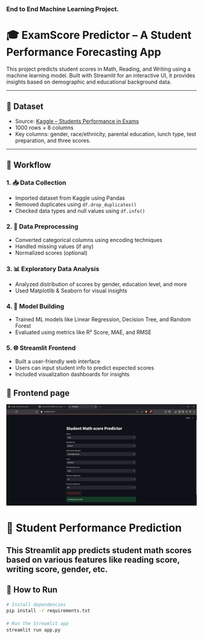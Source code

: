 ### End to End Machine Learning Project.

# 🎓 ExamScore Predictor – A Student Performance Forecasting App

This project predicts student scores in Math, Reading, and Writing using a machine learning model. Built with Streamlit for an interactive UI, it provides insights based on demographic and educational background data.

---

## 📁 Dataset

- Source: [Kaggle – Students Performance in Exams]( https://www.kaggle.com/datasets/spscientist/students-performance-in-exams?datasetId=74977)
- 1000 rows × 8 columns
- Key columns: gender, race/ethnicity, parental education, lunch type, test preparation, and three scores.

---

## 🧪 Workflow

### 1. 📥 Data Collection
- Imported dataset from Kaggle using Pandas
- Removed duplicates using `df.drop_duplicates()`
- Checked data types and null values using `df.info()`

### 2. 🧼 Data Preprocessing
- Converted categorical columns using encoding techniques
- Handled missing values (if any)
- Normalized scores (optional)

### 3. 📊 Exploratory Data Analysis
- Analyzed distribution of scores by gender, education level, and more
- Used Matplotlib & Seaborn for visual insights

### 4. 🤖 Model Building
- Trained ML models like Linear Regression, Decision Tree, and Random Forest
- Evaluated using metrics like R² Score, MAE, and RMSE

### 5. 🌐 Streamlit Frontend
- Built a user-friendly web interface
- Users can input student info to predict expected scores
- Included visualization dashboards for insights

## 📸 Frontend page

![App Screenshot](stramlit_home.png)
# 🧠 Student Performance Prediction

This Streamlit app predicts student math scores based on various features like reading score, writing score, gender, etc.
---

## 🚀 How to Run

```bash
# Install dependencies
pip install -r requirements.txt

# Run the Streamlit app
streamlit run app.py
